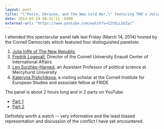 ```yaml
---
layout: post
title: "\"Putin, Ukraine, and the New Cold War,\" featuring TNR's Julia Ioffe"
date: 2014-03-19 00:31:11 -0400
external-url: "https://www.youtube.com/watch?v=I2tELLSUZyc"
---
```


I attended this spectacular panel talk last Friday (March 14, 2014)
hosted by the Cornell Democrats which featured four distinguished
panelists:

1. [Julia Ioffe of The New Republic][]
2. [Fredrik Logevall][], Director of the Cornell University Enaudi Center
   of International Affairs
3. [Len Surzhko-Harned][], an Assistant Professor of political science at
   Mercyhurst University
4. [Kateryna Pishchikova][], a visiting scholar at the Cornell Institute
   for European Studies and associate fellow at FRIDE

[Julia Ioffe of The New Republic]: http://www.newrepublic.com/authors/julia-ioffe
[Fredrik Logevall]: http://en.wikipedia.org/wiki/Fredrik_Logevall
[Len Surzhko-Harned]: http://www.mercyhurst.edu/faculty/lena-surzhko-harned
[Kateryna Pishchikova]: http://cies.einaudi.cornell.edu/CIES_Visiting_Scholars_2013/14

The panel is about 2 hours long and in 2 parts on YouTube:

* [Part 1](https://www.youtube.com/watch?v=I2tELLSUZyc)
* [Part 2](https://www.youtube.com/watch?v=vE5H7jtmp-c)

Definitely worth a watch -- very informative and the least biased
representation and discussion of the conflict I have yet encountered.
